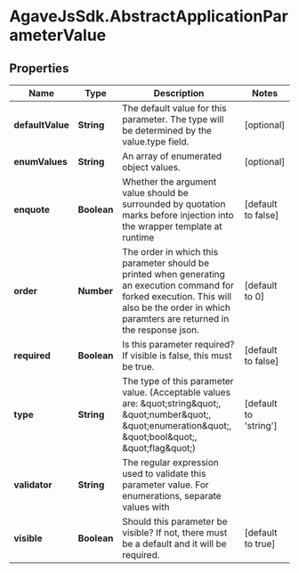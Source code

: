 # AgaveJsSdk.AbstractApplicationParameterValue

## Properties
Name | Type | Description | Notes
------------ | ------------- | ------------- | -------------
**defaultValue** | **String** | The default value for this parameter. The type will be determined by the value.type field. | [optional] 
**enumValues** | **String** | An array of enumerated object values. | [optional] 
**enquote** | **Boolean** | Whether the argument value should be surrounded by quotation marks before injection into the wrapper template at runtime | [default to false]
**order** | **Number** | The order in which this parameter should be printed when generating an execution command for forked execution. This will also be the order in which paramters are returned in the response json. | [default to 0]
**required** | **Boolean** | Is this parameter required? If visible is false, this must be true. | [default to false]
**type** | **String** | The type of this parameter value. (Acceptable values are: \&quot;string\&quot;, \&quot;number\&quot;, \&quot;enumeration\&quot;, \&quot;bool\&quot;, \&quot;flag\&quot;) | [default to &#39;string&#39;]
**validator** | **String** | The regular expression used to validate this parameter value. For enumerations, separate values with | | [optional] 
**visible** | **Boolean** | Should this parameter be visible? If not, there must be a default and it will be required. | [default to true]


